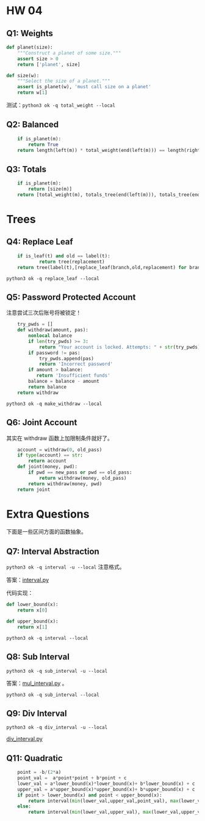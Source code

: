 # HW 04

## Q1: Weights

```python
def planet(size):
    """Construct a planet of some size."""
    assert size > 0
    return ['planet', size]

def size(w):
    """Select the size of a planet."""
    assert is_planet(w), 'must call size on a planet'
    return w[1]
```

测试：`python3 ok -q total_weight --local`

## Q2: Balanced

```python
    if is_planet(m):
        return True
    return length(left(m)) * total_weight(end(left(m))) == length(right(m)) * total_weight(end(right(m))) and balanced(end(left(m))) and balanced(end(right(m)))
```

## Q3: Totals

```python
    if is_planet(m):
        return [size(m)]
    return [total_weight(m), totals_tree(end(left(m))), totals_tree(end(right(m)))]
```

# Trees

## Q4: Replace Leaf

```python
    if is_leaf(t) and old == label(t):
            return tree(replacement)
    return tree(label(t),[replace_leaf(branch,old,replacement) for branch in branches(t)])
```

`python3 ok -q replace_leaf --local`
## Q5: Password Protected Account

注意尝试三次后账号将被锁定！

```python
    try_pwds = []
    def withdraw(amount, pas):
        nonlocal balance
        if len(try_pwds) >= 3:
            return "Your account is locked. Attempts: " + str(try_pwds)
        if password != pas:
            try_pwds.append(pas)
            return 'Incorrect password'
        if amount > balance:
           return 'Insufficient funds'
        balance = balance - amount
        return balance
    return withdraw
```

`python3 ok -q make_withdraw --local`

## Q6: Joint Account

其实在 withdraw 函数上加限制条件就好了。

```python
    account = withdraw(0, old_pass)
    if type(account) == str:
        return account
    def joint(money, pwd):
        if pwd == new_pass or pwd == old_pass:
            return withdraw(money, old_pass)
        return withdraw(money, pwd)
    return joint
```

# Extra Questions

下面是一些区间方面的函数抽象。
## Q7: Interval Abstraction

`python3 ok -q interval -u --local` 注意格式。

答案：[interval.py](https://github.com/weijiew/cs61a/blob/master/hw/hw04/tests/interval.py)

代码实现：

```python
def lower_bound(x):
    return x[0]

def upper_bound(x):
    return x[1]
```

`python3 ok -q interval --local`

## Q8: Sub Interval

`python3 ok -q sub_interval -u --local`

答案：[mul_interval.py](https://github.com/weijiew/cs61a/blob/master/hw/hw04/tests/mul_interval.py) 。


`python3 ok -q sub_interval --local`

## Q9: Div Interval

`python3 ok -q div_interval -u --local` 

[div_interval.py](https://github.com/weijiew/cs61a/blob/master/hw/hw04/tests/div_interval.py)

## Q11: Quadratic

```python
    point = -b/(2*a)
    point_val =  a*point*point + b*point + c
    lower_val = a*lower_bound(x)*lower_bound(x)+ b*lower_bound(x) + c
    upper_val = a*upper_bound(x)*upper_bound(x)+ b*upper_bound(x) + c
    if point > lower_bound(x) and point < upper_bound(x):
        return interval(min(lower_val,upper_val,point_val), max(lower_val,upper_val,point_val))
    else:
        return interval(min(lower_val,upper_val), max(lower_val,upper_val))
```

